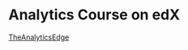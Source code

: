 # Analytics Course on edX
[TheAnalyticsEdge](https://courses.edx.org/courses/course-v1:MITx+15.071x_3+1T2016/course/)
